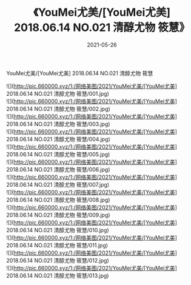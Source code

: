 ﻿---
layout: post
title:  《YouMei尤美/[YouMei尤美] 2018.06.14 NO.021 清醇尤物 筱慧》
date:   2021-05-26
img: http://pic.660000.xyz/1:/网络美图/2021/YouMei尤美/[YouMei尤美] 2018.06.14 NO.021 清醇尤物 筱慧/000.jpg
categories: [美女, 清纯, 唯美]
---

YouMei尤美/[YouMei尤美] 2018.06.14 NO.021 清醇尤物 筱慧

 ![](http://pic.660000.xyz/1:/网络美图/2021/YouMei尤美/[YouMei尤美] 2018.06.14 NO.021 清醇尤物 筱慧/001.jpg) <br>![](http://pic.660000.xyz/1:/网络美图/2021/YouMei尤美/[YouMei尤美] 2018.06.14 NO.021 清醇尤物 筱慧/002.jpg) <br>![](http://pic.660000.xyz/1:/网络美图/2021/YouMei尤美/[YouMei尤美] 2018.06.14 NO.021 清醇尤物 筱慧/003.jpg) <br>![](http://pic.660000.xyz/1:/网络美图/2021/YouMei尤美/[YouMei尤美] 2018.06.14 NO.021 清醇尤物 筱慧/004.jpg) <br>![](http://pic.660000.xyz/1:/网络美图/2021/YouMei尤美/[YouMei尤美] 2018.06.14 NO.021 清醇尤物 筱慧/005.jpg) <br>![](http://pic.660000.xyz/1:/网络美图/2021/YouMei尤美/[YouMei尤美] 2018.06.14 NO.021 清醇尤物 筱慧/006.jpg) <br>![](http://pic.660000.xyz/1:/网络美图/2021/YouMei尤美/[YouMei尤美] 2018.06.14 NO.021 清醇尤物 筱慧/007.jpg) <br>![](http://pic.660000.xyz/1:/网络美图/2021/YouMei尤美/[YouMei尤美] 2018.06.14 NO.021 清醇尤物 筱慧/008.jpg) <br>![](http://pic.660000.xyz/1:/网络美图/2021/YouMei尤美/[YouMei尤美] 2018.06.14 NO.021 清醇尤物 筱慧/009.jpg) <br>![](http://pic.660000.xyz/1:/网络美图/2021/YouMei尤美/[YouMei尤美] 2018.06.14 NO.021 清醇尤物 筱慧/010.jpg) <br>![](http://pic.660000.xyz/1:/网络美图/2021/YouMei尤美/[YouMei尤美] 2018.06.14 NO.021 清醇尤物 筱慧/011.jpg) <br>![](http://pic.660000.xyz/1:/网络美图/2021/YouMei尤美/[YouMei尤美] 2018.06.14 NO.021 清醇尤物 筱慧/012.jpg) <br>![](http://pic.660000.xyz/1:/网络美图/2021/YouMei尤美/[YouMei尤美] 2018.06.14 NO.021 清醇尤物 筱慧/013.jpg) <br>